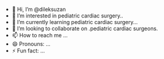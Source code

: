 - 👋 Hi, I’m @dileksuzan
- 👀 I’m interested in pediatric cardiac surgery..
- 🌱 I’m currently learning pediatric cardiac surgery...
- 💞️ I’m looking to collaborate on .pediatric cardiac surgeons.
- 📫 How to reach me ...
- 😄 Pronouns: ...
- ⚡ Fun fact: ...

<!---
dileksuzan/dileksuzan is a ✨ special ✨ repository because its `README.md` (this file) appears on your GitHub profile.
You can click the Preview link to take a look at your changes.
--->
